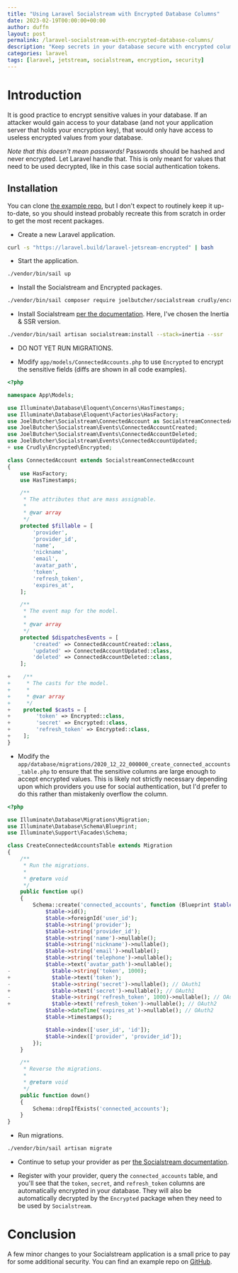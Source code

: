 ```yaml
---
title: "Using Laravel Socialstream with Encrypted Database Columns"
date: 2023-02-19T00:00:00+00:00
author: duffn
layout: post
permalink: /laravel-socialstream-with-encrypted-database-columns/
description: "Keep secrets in your database secure with encrypted columns."
categories: laravel
tags: [laravel, jetstream, socialstream, encryption, security]
---
```


# Introduction

It is good practice to encrypt sensitive values in your database. If an attacker would gain access to your database (and not your application server that holds your encryption key), that would only have access to useless encrypted values from your database.

_Note that this doesn't mean passwords!_ Passwords should be hashed and never encrypted. Let Laravel handle that. This is only meant for values that need to be used decrypted, like in this case social authentication tokens.

## Installation

You can clone [the example repo](https://github.com/duffn/laravel-socialstream-encrypted), but I don't expect to routinely keep it up-to-date, so you should instead probably recreate this from scratch in order to get the most recent packages.

- Create a new Laravel application.

```bash
curl -s "https://laravel.build/laravel-jetsream-encrypted" | bash
```

- Start the application.

```bash
./vendor/bin/sail up
```

- Install the Socialstream and Encrypted packages.

```bash
./vendor/bin/sail composer require joelbutcher/socialstream crudly/encrypted
```

- Install Socialstream [per the documentation](https://docs.socialstream.dev/getting-started/installation). Here, I've chosen the Inertia & SSR version.

```bash
./vendor/bin/sail artisan socialstream:install --stack=inertia --ssr
```

- DO NOT YET RUN MIGRATIONS.

- Modify `app/models/ConnectedAccounts.php` to use `Encrypted` to encrypt the sensitive fields (diffs are shown in all code examples).

```php
<?php

namespace App\Models;

use Illuminate\Database\Eloquent\Concerns\HasTimestamps;
use Illuminate\Database\Eloquent\Factories\HasFactory;
use JoelButcher\Socialstream\ConnectedAccount as SocialstreamConnectedAccount;
use JoelButcher\Socialstream\Events\ConnectedAccountCreated;
use JoelButcher\Socialstream\Events\ConnectedAccountDeleted;
use JoelButcher\Socialstream\Events\ConnectedAccountUpdated;
+ use Crudly\Encrypted\Encrypted;

class ConnectedAccount extends SocialstreamConnectedAccount
{
    use HasFactory;
    use HasTimestamps;

    /**
     * The attributes that are mass assignable.
     *
     * @var array
     */
    protected $fillable = [
        'provider',
        'provider_id',
        'name',
        'nickname',
        'email',
        'avatar_path',
        'token',
        'refresh_token',
        'expires_at',
    ];

    /**
     * The event map for the model.
     *
     * @var array
     */
    protected $dispatchesEvents = [
        'created' => ConnectedAccountCreated::class,
        'updated' => ConnectedAccountUpdated::class,
        'deleted' => ConnectedAccountDeleted::class,
    ];

+    /**
+     * The casts for the model.
+     *
+     * @var array
+     */
+    protected $casts = [
+        'token' => Encrypted::class,
+        'secret' => Encrypted::class,
+        'refresh_token' => Encrypted::class,
+    ];
}
```

- Modify the `app/database/migrations/2020_12_22_000000_create_connected_accounts_table.php` to ensure that the sensitive columns are large enough to accept encrypted values. This is likely not strictly necessary depending upon which providers you use for social authentication, but I'd prefer to do this rather than mistakenly overflow the column.

```php
<?php

use Illuminate\Database\Migrations\Migration;
use Illuminate\Database\Schema\Blueprint;
use Illuminate\Support\Facades\Schema;

class CreateConnectedAccountsTable extends Migration
{
    /**
     * Run the migrations.
     *
     * @return void
     */
    public function up()
    {
        Schema::create('connected_accounts', function (Blueprint $table) {
            $table->id();
            $table->foreignId('user_id');
            $table->string('provider');
            $table->string('provider_id');
            $table->string('name')->nullable();
            $table->string('nickname')->nullable();
            $table->string('email')->nullable();
            $table->string('telephone')->nullable();
            $table->text('avatar_path')->nullable();
-             $table->string('token', 1000);
+             $table->text('token');
-             $table->string('secret')->nullable(); // OAuth1
+             $table->text('secret')->nullable(); // OAuth1
-             $table->string('refresh_token', 1000)->nullable(); // OAuth2
+             $table->text('refresh_token')->nullable(); // OAuth2
            $table->dateTime('expires_at')->nullable(); // OAuth2
            $table->timestamps();

            $table->index(['user_id', 'id']);
            $table->index(['provider', 'provider_id']);
        });
    }

    /**
     * Reverse the migrations.
     *
     * @return void
     */
    public function down()
    {
        Schema::dropIfExists('connected_accounts');
    }
}
```

- Run migrations.

```bash
./vendor/bin/sail artisan migrate
```

- Continue to setup your provider as per [the Socialstream documentation](https://docs.socialstream.dev/getting-started/configuration).

- Register with your provider, query the `connected_accounts` table, and you'll see that the `token`, `secret`, and `refresh_token` columns are automatically encrypted in your database. They will also be automatically decrypted by the `Encrypted` package when they need to be used by `Socialstream`.

# Conclusion

A few minor changes to your Socialstream application is a small price to pay for some additional security. You can find an example repo on [GitHub](https://github.com/duffn/laravel-socialstream-encrypted).
